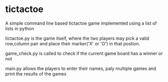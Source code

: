 # tictactoe
A simple command line based tictactoe game implemented using a list of lists in python

tictactoe.py is the game itself, where the two players may pick a valid row,column pair and place their marker('X' or 'O') in that postion. 

game_check.py is called to check if the current game board has a winner or not

main.py allows the players to enter their names, paly multiple games and print the results of the games
